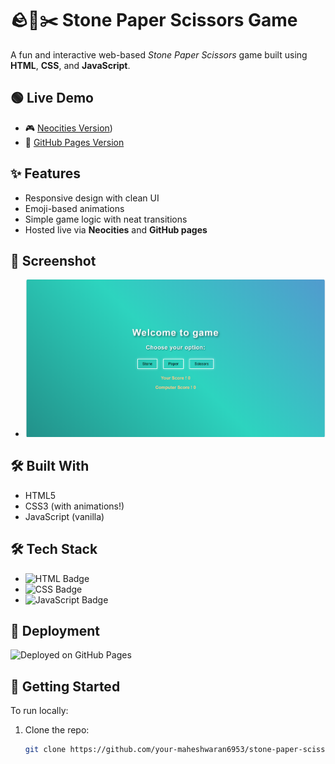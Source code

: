 # 🪨📄✂️ Stone Paper Scissors Game

A fun and interactive web-based *Stone Paper Scissors* game built using **HTML**, **CSS**, and **JavaScript**.

## 🟢 Live Demo
- 🎮 [Neocities Version](https://mahesh123.neocities.org/))
- 🚀 [GitHub Pages Version](https://maheshwaran6953.github.io/stone-paper-scissors/)

## ✨ Features
- Responsive design with clean UI
- Emoji-based animations
- Simple game logic with neat transitions
- Hosted live via **Neocities** and **GitHub pages**

## 📸 Screenshot  
- ![Game Preview](preview.png)

## 🛠️ Built With
- HTML5
- CSS3 (with animations!)
- JavaScript (vanilla)

## 🛠️ Tech Stack  
- ![HTML Badge](https://img.shields.io/badge/HTML-5-orange?style=flat-square)  
- ![CSS Badge](https://img.shields.io/badge/CSS-3-blue?style=flat-square)  
- ![JavaScript Badge](https://img.shields.io/badge/JavaScript-ES6-yellow?style=flat-square)  

## 🚀 Deployment  
![Deployed on GitHub Pages](https://img.shields.io/badge/Deployed-GitHub%20Pages-brightgreen?style=flat-square)  

## 🚀 Getting Started
To run locally:
1. Clone the repo:
   ```bash
   git clone https://github.com/your-maheshwaran6953/stone-paper-scissors.git
